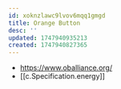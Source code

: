 ```yaml
---
id: xoknzlawc9lvov6mqq1gmgd
title: Orange Button
desc: ''
updated: 1747940935213
created: 1747940827365
---
```


- https://www.oballiance.org/
- [[c.Specification.energy]]

